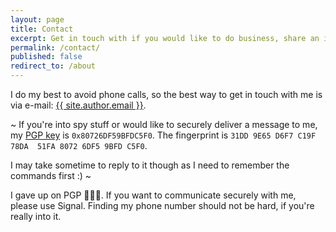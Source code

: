 ```yaml
---
layout: page
title: Contact
excerpt: Get in touch with if you would like to do business, share an idea or just say hello.
permalink: /contact/
published: false
redirect_to: /about
---
```


I do my best to avoid phone calls, so the best way to get in touch with me is
via e-mail: <a href="mailto:{{ site.author.email }}" title="Drop me an email">{{ site.author.email }}</a>.

~
If you're into spy stuff or would like to securely deliver a message to me,
my [PGP key](/key.asc) is `0x80726DF59BFDC5F0`.
The fingerprint is `31DD 9E65 D6F7 C19F 78DA  51FA 8072 6DF5 9BFD C5F0`.

I may take sometime to reply to it though as I need to remember the commands
first :)
~

I gave up on PGP 🤦🏾‍♂️. If you want to communicate securely with me, please use Signal.
Finding my phone number should not be hard, if you're really into it.
